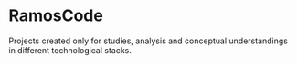 # RamosCode
Projects created only for studies, analysis and conceptual understandings in different technological stacks.
